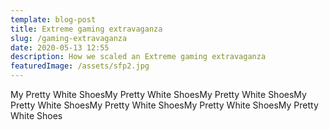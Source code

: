 ```yaml
---
template: blog-post
title: Extreme gaming extravaganza
slug: /gaming-extravaganza
date: 2020-05-13 12:55
description: How we scaled an Extreme gaming extravaganza
featuredImage: /assets/sfp2.jpg
---
```


My Pretty White ShoesMy Pretty White ShoesMy Pretty White ShoesMy Pretty White ShoesMy Pretty White ShoesMy Pretty White ShoesMy Pretty White Shoes
